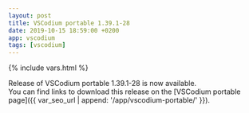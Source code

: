 ```yaml
---
layout: post
title: VSCodium portable 1.39.1-28
date: 2019-10-15 18:59:00 +0200
app: vscodium
tags: [vscodium]
---
```

{% include vars.html %}

Release of VSCodium portable 1.39.1-28 is now available.<br />
You can find links to download this release on the [VSCodium portable page]({{ var_seo_url | append: '/app/vscodium-portable/' }}).